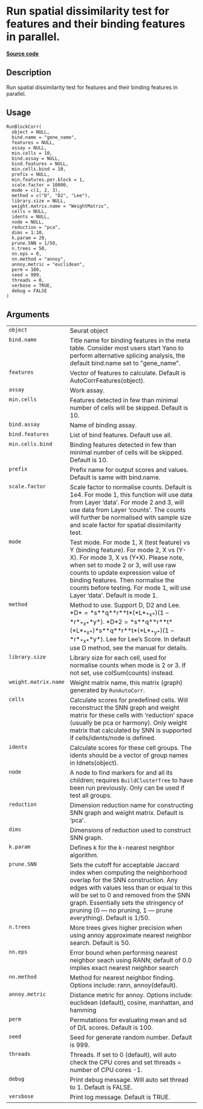 

# Run spatial dissimilarity test for features and their binding features in parallel.

[**Source code**](https://github.com/shiquan/Yano/tree/master/R/#L)

## Description

Run spatial dissimilarity test for features and their binding features
in parallel.

## Usage

<pre><code class='language-R'>RunBlockCorr(
  object = NULL,
  bind.name = "gene_name",
  features = NULL,
  assay = NULL,
  min.cells = 10,
  bind.assay = NULL,
  bind.features = NULL,
  min.cells.bind = 10,
  prefix = NULL,
  min.features.per.block = 1,
  scale.factor = 10000,
  mode = c(1, 2, 3),
  method = c("D", "D2", "Lee"),
  library.size = NULL,
  weight.matrix.name = "WeightMatrix",
  cells = NULL,
  idents = NULL,
  node = NULL,
  reduction = "pca",
  dims = 1:10,
  k.param = 20,
  prune.SNN = 1/50,
  n.trees = 50,
  nn.eps = 0,
  nn.method = "annoy",
  annoy.metric = "euclidean",
  perm = 100,
  seed = 999,
  threads = 0,
  verbose = TRUE,
  debug = FALSE
)
</code></pre>

## Arguments

<table>
<tr>
<td style="white-space: nowrap; font-family: monospace; vertical-align: top">
<code id="object">object</code>
</td>
<td>
Seurat object
</td>
</tr>
<tr>
<td style="white-space: nowrap; font-family: monospace; vertical-align: top">
<code id="bind.name">bind.name</code>
</td>
<td>
Title name for binding features in the meta table. Consider most users
start Yano to perform alternative splicing analysis, the default
bind.name set to "gene_name".
</td>
</tr>
<tr>
<td style="white-space: nowrap; font-family: monospace; vertical-align: top">
<code id="features">features</code>
</td>
<td>
Vector of features to calculate. Default is AutoCorrFeatures(object).
</td>
</tr>
<tr>
<td style="white-space: nowrap; font-family: monospace; vertical-align: top">
<code id="assay">assay</code>
</td>
<td>
Work assay.
</td>
</tr>
<tr>
<td style="white-space: nowrap; font-family: monospace; vertical-align: top">
<code id="min.cells">min.cells</code>
</td>
<td>
Features detected in few than minimal number of cells will be skipped.
Default is 10.
</td>
</tr>
<tr>
<td style="white-space: nowrap; font-family: monospace; vertical-align: top">
<code id="bind.assay">bind.assay</code>
</td>
<td>
Name of binding assay.
</td>
</tr>
<tr>
<td style="white-space: nowrap; font-family: monospace; vertical-align: top">
<code id="bind.features">bind.features</code>
</td>
<td>
List of bind features. Default use all.
</td>
</tr>
<tr>
<td style="white-space: nowrap; font-family: monospace; vertical-align: top">
<code id="min.cells.bind">min.cells.bind</code>
</td>
<td>
Binding features detected in few than minimal number of cells will be
skipped. Default is 10.
</td>
</tr>
<tr>
<td style="white-space: nowrap; font-family: monospace; vertical-align: top">
<code id="prefix">prefix</code>
</td>
<td>
Prefix name for output scores and values. Default is same with
bind.name.
</td>
</tr>
<tr>
<td style="white-space: nowrap; font-family: monospace; vertical-align: top">
<code id="scale.factor">scale.factor</code>
</td>
<td>
Scale factor to normalise counts. Default is 1e4. For mode 1, this
function will use data from Layer ‘data’. For mode 2 and 3, will use
data from Layer ‘counts’. The counts will further be normalised with
sample size and scale factor for spatial dissimilarity test.
</td>
</tr>
<tr>
<td style="white-space: nowrap; font-family: monospace; vertical-align: top">
<code id="mode">mode</code>
</td>
<td>
Test mode. For mode 1, X (test feature) vs Y (binding feature). For mode
2, X vs (Y-X). For mode 3, X vs (Y+X). Please note, when set to mode 2
or 3, will use raw counts to update expression value of binding
features. Then normalise the counts before testing. For mode 1, will use
Layer ‘data’. Default is mode 1.
</td>
</tr>
<tr>
<td style="white-space: nowrap; font-family: monospace; vertical-align: top">
<code id="method">method</code>
</td>
<td>
Method to use. Support D, D2 and Lee.
*D* = *s**q**r**t*(*L*<sub>*x*</sub>)(1 − *r*<sub>*x*</sub>*y*).
*D*2 = *s**q**r**t*(*L*<sub>*x*</sub>)*s**q**r**t*(*L*<sub>*y*</sub>)(1 − *r*<sub>*x*</sub>*y*).
Lee for Lee’s Score. In default use D method, see the manual for
details.
</td>
</tr>
<tr>
<td style="white-space: nowrap; font-family: monospace; vertical-align: top">
<code id="library.size">library.size</code>
</td>
<td>
Library size for each cell, used for normalise counts when mode is 2 or
3. If not set, use colSum(counts) instead.
</td>
</tr>
<tr>
<td style="white-space: nowrap; font-family: monospace; vertical-align: top">
<code id="weight.matrix.name">weight.matrix.name</code>
</td>
<td>
Weight matrix name, this matrix (graph) generated by
<code>RunAutoCorr</code>.
</td>
</tr>
<tr>
<td style="white-space: nowrap; font-family: monospace; vertical-align: top">
<code id="cells">cells</code>
</td>
<td>
Calculate scores for predefined cells. Will reconstruct the SNN graph
and weight matrix for these cells with ‘reduction’ space (usually be pca
or harmony). Only weight matrix that calculated by SNN is supported if
cells/idents/node is defined.
</td>
</tr>
<tr>
<td style="white-space: nowrap; font-family: monospace; vertical-align: top">
<code id="idents">idents</code>
</td>
<td>
Calculate scores for these cell groups. The idents should be a vector of
group names in Idnets(object).
</td>
</tr>
<tr>
<td style="white-space: nowrap; font-family: monospace; vertical-align: top">
<code id="node">node</code>
</td>
<td>
A node to find markers for and all its children; requires
<code>BuildClusterTree</code> to have been run previously. Only can be
used if test all groups.
</td>
</tr>
<tr>
<td style="white-space: nowrap; font-family: monospace; vertical-align: top">
<code id="reduction">reduction</code>
</td>
<td>
Dimension reduction name for constructing SNN graph and weight matrix.
Default is ‘pca’.
</td>
</tr>
<tr>
<td style="white-space: nowrap; font-family: monospace; vertical-align: top">
<code id="dims">dims</code>
</td>
<td>
Dimensions of reduction used to construct SNN graph.
</td>
</tr>
<tr>
<td style="white-space: nowrap; font-family: monospace; vertical-align: top">
<code id="k.param">k.param</code>
</td>
<td>
Defines k for the k-nearest neighbor algorithm.
</td>
</tr>
<tr>
<td style="white-space: nowrap; font-family: monospace; vertical-align: top">
<code id="prune.SNN">prune.SNN</code>
</td>
<td>
Sets the cutoff for acceptable Jaccard index when computing the
neighborhood overlap for the SNN construction. Any edges with values
less than or equal to this will be set to 0 and removed from the SNN
graph. Essentially sets the stringency of pruning (0 — no pruning, 1 —
prune everything). Default is 1/50.
</td>
</tr>
<tr>
<td style="white-space: nowrap; font-family: monospace; vertical-align: top">
<code id="n.trees">n.trees</code>
</td>
<td>
More trees gives higher precision when using annoy approximate nearest
neighbor search. Default is 50.
</td>
</tr>
<tr>
<td style="white-space: nowrap; font-family: monospace; vertical-align: top">
<code id="nn.eps">nn.eps</code>
</td>
<td>
Error bound when performing nearest neighbor seach using RANN; default
of 0.0 implies exact nearest neighbor search
</td>
</tr>
<tr>
<td style="white-space: nowrap; font-family: monospace; vertical-align: top">
<code id="nn.method">nn.method</code>
</td>
<td>
Method for nearest neighbor finding. Options include: rann,
annoy(default).
</td>
</tr>
<tr>
<td style="white-space: nowrap; font-family: monospace; vertical-align: top">
<code id="annoy.metric">annoy.metric</code>
</td>
<td>
Distance metric for annoy. Options include: euclidean (default), cosine,
manhattan, and hamming
</td>
</tr>
<tr>
<td style="white-space: nowrap; font-family: monospace; vertical-align: top">
<code id="perm">perm</code>
</td>
<td>
Permutations for evaluating mean and sd of D/L scores. Default is 100.
</td>
</tr>
<tr>
<td style="white-space: nowrap; font-family: monospace; vertical-align: top">
<code id="seed">seed</code>
</td>
<td>
Seed for generate random number. Default is 999.
</td>
</tr>
<tr>
<td style="white-space: nowrap; font-family: monospace; vertical-align: top">
<code id="threads">threads</code>
</td>
<td>
Threads. If set to 0 (default), will auto check the CPU cores and set
threads = number of CPU cores -1.
</td>
</tr>
<tr>
<td style="white-space: nowrap; font-family: monospace; vertical-align: top">
<code id="debug">debug</code>
</td>
<td>
Print debug message. Will auto set thread to 1. Default is FALSE.
</td>
</tr>
<tr>
<td style="white-space: nowrap; font-family: monospace; vertical-align: top">
<code id="versbose">versbose</code>
</td>
<td>
Print log message. Default is TRUE.
</td>
</tr>
</table>
